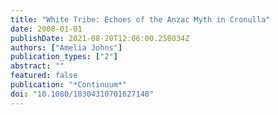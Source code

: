 ```yaml
---
title: "White Tribe: Echoes of the Anzac Myth in Cronulla"
date: 2008-01-01
publishDate: 2021-08-20T12:06:00.258034Z
authors: ["Amelia Johns"]
publication_types: ["2"]
abstract: ""
featured: false
publication: "*Continuum*"
doi: "10.1080/10304310701627148"
---
```


